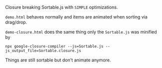 Closure breaking Sortable.js with `SIMPLE` optimizations.

`demo.html` behaves normally and items are animated when sorting via drag/drop.

`demo-closure.html` does the same thing only the `Sortable.js` was minified by

```
npx google-closure-compiler --js=Sortable.js --js_output_file=Sortable.closure.js
```

Things are still sortable but don't animate anymore.